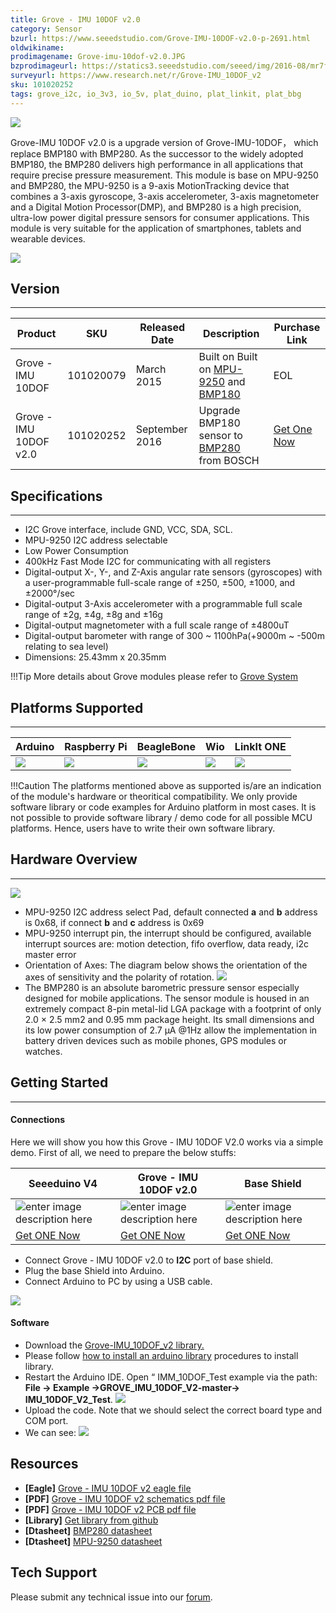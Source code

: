 ```yaml
---
title: Grove - IMU 10DOF v2.0
category: Sensor
bzurl: https://www.seeedstudio.com/Grove-IMU-10DOF-v2.0-p-2691.html
oldwikiname:
prodimagename: Grove-imu-10dof-v2.0.JPG
bzprodimageurl: https://statics3.seeedstudio.com/seeed/img/2016-08/mr7fhEvszUFQsHT2SjUSVb29.jpg
surveyurl: https://www.research.net/r/Grove-IMU_10DOF_v2
sku: 101020252
tags: grove_i2c, io_3v3, io_5v, plat_duino, plat_linkit, plat_bbg
---
```


![](https://github.com/SeeedDocument/Grove-IMU_10DOF_v2.0/raw/master/img/Grove-imu-10dof-v2.0.jpg)

Grove-IMU 10DOF v2.0 is a upgrade version of Grove-IMU-10DOF， which replace BMP180 with BMP280. As the successor to the widely adopted BMP180, the BMP280 delivers high performance in all applications that require precise pressure measurement. This module is base on MPU-9250 and BMP280, the MPU-9250 is a 9-axis MotionTracking device that combines a 3-axis gyroscope, 3-axis accelerometer, 3-axis magnetometer and a Digital Motion Processor(DMP), and BMP280 is a high precision, ultra-low power digital pressure sensors for consumer applications. This module is very suitable for the application of smartphones, tablets and wearable devices.

[![](https://raw.githubusercontent.com/SeeedDocument/common/master/Get_One_Now_Banner.png)](https://www.seeedstudio.com/Grove-IMU-10DOF-v2.0-p-2691.html)

## Version
----
| Product                | SKU       | Released Date  | Description                                | Purchase Link |
|------------------------|-----------|----------------|--------------------------------------------|---------------|
| Grove - IMU 10DOF      | 101020079 | March 2015     | Built on Built on [MPU-9250](https://raw.githubusercontent.com/SeeedDocument/Grove-IMU_10DOF/master/res/MPU-9250A_Product_Specification.pdf) and [BMP180](https://raw.githubusercontent.com/SeeedDocument/Grove-IMU_10DOF/master/res/BMP180.pdf)      | EOL           |
| Grove - IMU 10DOF v2.0 | 101020252 | September 2016 | Upgrade BMP180 sensor to [BMP280](https://raw.githubusercontent.com/SeeedDocument/Grove-Barometer_Sensor-BMP280/master/res/Grove-Barometer_Sensor-BMP280-BMP280-DS001-12_Datasheet.pdf) from BOSCH | [Get One Now](https://www.seeedstudio.com/Grove-IMU-10DOF-v2.0-p-2691.html)   |


## Specifications
-------------

-   I2C Grove interface, include GND, VCC, SDA, SCL.
-   MPU-9250 I2C address selectable
-   Low Power Consumption
-   400kHz Fast Mode I2C for communicating with all registers
-   Digital-output X-, Y-, and Z-Axis angular rate sensors (gyroscopes) with a user-programmable full-scale range of ±250, ±500, ±1000, and ±2000°/sec
-   Digital-output 3-Axis accelerometer with a programmable full scale range of ±2g, ±4g, ±8g and ±16g
-   Digital-output magnetometer with a full scale range of ±4800uT
-   Digital-output barometer with range of 300 ~ 1100hPa(+9000m ~ -500m relating to sea level)
-   Dimensions: 25.43mm x 20.35mm

!!!Tip
    More details about Grove modules please refer to [Grove System](http://wiki.seeedstudio.com/Grove_System/)

## Platforms Supported
-------------------

| Arduino                                                                                             | Raspberry Pi                                                                                             | BeagleBone                                                                                      | Wio                                                                                               | LinkIt ONE                                                                                         |
|-----------------------------------------------------------------------------------------------------|----------------------------------------------------------------------------------------------------------|-------------------------------------------------------------------------------------------------|---------------------------------------------------------------------------------------------------|----------------------------------------------------------------------------------------------------|
| ![](https://raw.githubusercontent.com/SeeedDocument/wiki_english/master/docs/images/arduino_logo.jpg) | ![](https://raw.githubusercontent.com/SeeedDocument/wiki_english/master/docs/images/raspberry_pi_logo_n.jpg) | ![](https://raw.githubusercontent.com/SeeedDocument/wiki_english/master/docs/images/bbg_logo.jpg) | ![](https://raw.githubusercontent.com/SeeedDocument/wiki_english/master/docs/images/wio_logo_n.jpg) | ![](https://raw.githubusercontent.com/SeeedDocument/wiki_english/master/docs/images/linkit_logo.jpg) |

!!!Caution
    The platforms mentioned above as supported is/are an indication of the module's hardware or theoritical compatibility. We only provide software library or code examples for Arduino platform in most cases. It is not possible to provide software library / demo code for all possible MCU platforms. Hence, users have to write their own software library.


## Hardware Overview
------------------
![](https://github.com/SeeedDocument/Grove-IMU_10DOF_v2.0/raw/master/img/hardware.jpg)


-  MPU-9250 I2C address select Pad, default connected **a** and **b** address is 0x68, if connect **b** and **c** address is 0x69
-  MPU-9250 interrupt pin, the interrupt should be configured, available interrupt sources are: motion detection, fifo overflow, data ready, i2c master error
- Orientation of Axes:
The diagram below shows the orientation of the axes of sensitivity and the polarity of rotation.
![](https://raw.githubusercontent.com/SeeedDocument/Grove-IMU_10DOF/master/img/Imu-10dof-dir-axes.png)
- The BMP280 is an absolute barometric pressure sensor especially designed for mobile applications. The sensor module is housed in an extremely compact 8-pin metal-lid LGA package with a footprint of only 2.0 × 2.5 mm2 and 0.95 mm package height. Its small dimensions and its low power consumption of 2.7 μA @1Hz allow the implementation in battery driven devices such as mobile phones, GPS modules or watches.

## Getting Started
-----

#### Connections

Here we will show you how this Grove - IMU 10DOF V2.0 works via a simple demo. First of all, we need to prepare the below stuffs:

| Seeeduino V4 | Grove - IMU 10DOF v2.0 | Base Shield |
|--------------|----------------------|-----------------|
|![enter image description here](https://raw.githubusercontent.com/SeeedDocument/Grove_Light_Sensor/master/images/gs_1.jpg)|![enter image description here](https://github.com/SeeedDocument/Grove-IMU_10DOF_v2.0/raw/master/img/Grove-imu-10dof-v2.0_s.jpg)|![enter image description here](https://raw.githubusercontent.com/SeeedDocument/Grove_Light_Sensor/master/images/gs_4.jpg)|
|[Get ONE Now](http://www.seeedstudio.com/Seeeduino-V4.2-p-2517.html)|[Get ONE Now](https://www.seeedstudio.com/Grove-IMU-10DOF-v2.0-p-2691.html)|[Get ONE Now](https://www.seeedstudio.com/Base-Shield-V2-p-1378.html)|


- Connect Grove - IMU 10DOF v2.0 to **I2C** port of base shield.
- Plug the base Shield into Arduino.
- Connect Arduino to PC by using a USB cable.

![](https://github.com/SeeedDocument/Grove-IMU_10DOF_v2.0/raw/master/img/arduino%20connection.jpg)

#### Software

- Download the [Grove-IMU_10DOF_v2 library.](https://github.com/Seeed-Studio/Grove_IMU_10DOF_v2.0/archive/master.zip)
- Please follow [how to install an arduino library](http://wiki.seeedstudio.com/How_to_install_Arduino_Library/) procedures to install library.
- Restart the Arduino IDE. Open “ IMM_10DOF_Test example via the path: **File -> Example ->GROVE_IMU_10DOF_V2-master-> IMU_10DOF_V2_Test**.
![](https://github.com/SeeedDocument/Grove-IMU_10DOF_v2.0/raw/master/img/library%20example.jpg)
- Upload the code. Note that we should select the correct board type and COM port.
- We can see:
![](https://raw.githubusercontent.com/SeeedDocument/Grove-IMU_10DOF/master/img/Imu-10dof-test.png)


Resources
--------

-   **[Eagle]** [Grove - IMU 10DOF v2 eagle file](https://github.com/SeeedDocument/Grove-IMU_10DOF_v2.0/raw/master/res/Grove%20-%20IMU%2010DOF%20v2.0.zip)
-   **[PDF]** [Grove - IMU 10DOF v2 schematics pdf file](https://github.com/SeeedDocument/Grove-IMU_10DOF_v2.0/raw/master/res/Grove%20-%20IMU%2010DOF%20v2.0%20Sch.pdf)
-   **[PDF]** [Grove - IMU 10DOF v2 PCB pdf file](https://github.com/SeeedDocument/Grove-IMU_10DOF_v2.0/raw/master/res/Grove%20-%20IMU%2010DOF%20v2.0%20PCB.pdf)
-   **[Library]** [Get library from github](https://github.com/Seeed-Studio/Grove_IMU_10DOF_v2.0/archive/master.zip)
-   **[Dtasheet]** [BMP280 datasheet](https://github.com/SeeedDocument/Grove-IMU_10DOF_v2.0/raw/master/res/BMP280-Datasheet.pdf)
-   **[Dtasheet]** [MPU-9250 datasheet](https://raw.githubusercontent.com/SeeedDocument/Grove-IMU_10DOF/master/res/MPU-9250A_Product_Specification.pdf)


<!-- This Markdown file was created from http://www.seeedstudio.com/wiki/Grove_-_IMU_10DOF -->

## Tech Support
Please submit any technical issue into our [forum](http://forum.seeedstudio.com/). 